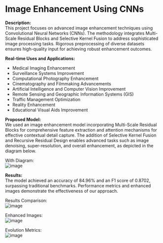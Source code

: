 
# Image Enhancement Using CNNs

**Description:**  
This project focuses on advanced image enhancement techniques using Convolutional Neural Networks (CNNs). The methodology integrates Multi-Scale Residual Blocks and Selective Kernel Fusion to address sophisticated image processing tasks. Rigorous preprocessing of diverse datasets ensures high-quality input for achieving robust enhancement outcomes.

**Real-time Uses and Applications:**  
- Medical Imaging Enhancement
- Surveillance Systems Improvement
- Computational Photography Enhancement
- Cinematography and Filmmaking Advancements
- Artificial Intelligence and Computer Vision Improvement
- Remote Sensing and Geographic Information Systems (GIS)
- Traffic Management Optimization
- Reality Enhancement
- Educational Visual Aids Improvement

**Proposed Model:**  
We used an image enhancement model incorporating Multi-Scale Residual Blocks for comprehensive feature extraction and attention mechanisms for effective contextual detail capture. The addition of Selective Kernel Fusion and Recursive Residual Design enables advanced tasks such as image denoising, super-resolution, and overall enhancement, as depicted in the diagram below.

With Diagram:  
![image](https://github.com/user-attachments/assets/3f79bfbd-6f41-45b9-86e5-95ee9980906d)

**Results:**  
The model achieved an accuracy of 84.96% and an F1 score of 0.8702, surpassing traditional benchmarks. Performance metrics and enhanced images demonstrate the effectiveness of our approach.

Results Comparison:  
![image](https://github.com/pediredlaSuman/Image-Enhancement-Using-CNN-s-/assets/141764451/cf34ac2e-da38-4ee8-b487-df9f9f5b44e5)

Enhanced Images:  
![image](https://github.com/pediredlaSuman/Image-Enhancement-Using-CNN-s-/assets/141764451/23e246a3-0ec3-43e8-9ffd-4bbc51c8551e)

Evolution Metrics:  
![image](https://github.com/user-attachments/assets/0e726141-b804-4e5f-aad9-969cae239bc6)

